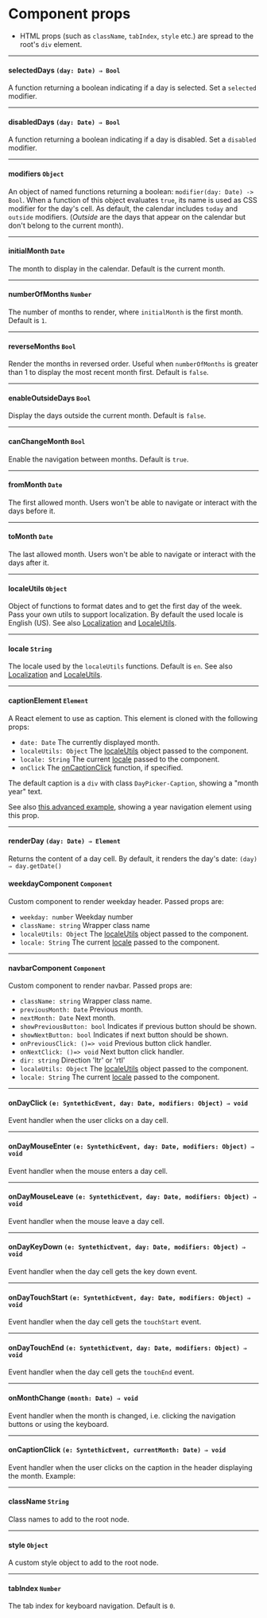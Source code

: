 # Component props

* HTML props (such as `className`, `tabIndex`, `style` etc.) are spread to the root's `div` element.

---

#### selectedDays `(day: Date) ⇒ Bool`

A function returning a boolean indicating if a day is selected. Set a `selected` modifier.

---

#### disabledDays `(day: Date) ⇒ Bool`

A function returning a boolean indicating if a day is disabled. Set a `disabled` modifier.

---

#### modifiers `Object`

An object of named functions returning a boolean: `modifier(day: Date) -> Bool`. When a function of this object evaluates `true`, its name is used as CSS modifier for the day's cell.
As default, the calendar includes `today` and `outside` modifiers. (_Outside_ are the days that appear on the calendar but don't belong to the current month).

---

#### initialMonth `Date`

The month to display in the calendar. Default is the current month.

---

#### numberOfMonths `Number`

The number of months to render, where `initialMonth` is the first month. Default is `1`.

---

#### reverseMonths `Bool`

Render the months in reversed order. Useful when `numberOfMonths` is greater than 1 to display the most recent month first. Default is `false`.

---

#### enableOutsideDays `Bool`

Display the days outside the current month. Default is `false`.

---

#### canChangeMonth `Bool`

Enable the navigation between months. Default is `true`.

---

#### fromMonth `Date`

The first allowed month. Users won't be able to navigate or interact with the days before it.

---

#### toMonth `Date`

The last allowed month. Users won't be able to navigate or interact with the days after it.

---

#### localeUtils `Object`

Object of functions to format dates and to get the first day of the week. Pass your own utils to support localization.
By default the used locale is English (US). See also [Localization](Localization.md) and [LocaleUtils](LocaleUtils.md).

---

#### locale `String`

The locale used by the `localeUtils` functions. Default is `en`.  See also [Localization](Localization.md) and [LocaleUtils](LocaleUtils.md).

---

#### captionElement `Element`

A React element to use as caption. This element is cloned with the following props:

* `date: Date` The currently displayed month.
* `localeUtils: Object` The [localeUtils](#localeutils-object) object passed to the component.
* `locale: String` The current [locale](#locale-string) passed to the component.
* `onClick` The [onCaptionClick](#oncaptionclick-function) function, if specified.

The default caption is a `div` with class `DayPicker-Caption`, showing a "month year" text.

See also [this advanced example](../examples/#yearNavigation), showing a year navigation element using this prop.

---

#### renderDay `(day: Date) ⇒ Element`

Returns the content of a day cell. By default, it renders the day's date: `(day) ⇒ day.getDate()`

#### weekdayComponent `Component`

Custom component to render weekday header. Passed props are:
* `weekday: number` Weekday number 
* `className: string` Wrapper class name
* `localeUtils: Object` The [localeUtils](#localeutils-object) object passed to the component.
* `locale: String` The current [locale](#locale-string) passed to the component.

---

#### navbarComponent `Component`

Custom component to render navbar. Passed props are:

* `className: string` Wrapper class name.
* `previousMonth: Date` Previous month.
* `nextMonth: Date` Next month.
* `showPreviousButton: bool` Indicates if previous button should be shown.
* `showNextButton: bool` Indicates if next button should be shown.
* `onPreviousClick: ()=> void` Previous button click handler.
* `onNextClick: ()=> void` Next button click handler.
* `dir: string` Direction 'ltr' or 'rtl'
* `localeUtils: Object` The [localeUtils](#localeutils-object) object passed to the component.
* `locale: String` The current [locale](#locale-string) passed to the component.

---

#### onDayClick  `(e: SyntethicEvent, day: Date, modifiers: Object) ⇒ void`

Event handler when the user clicks on a day cell.

---

#### onDayMouseEnter  `(e: SyntethicEvent, day: Date, modifiers: Object) ⇒ void`

Event handler when the mouse enters a day cell.

---

#### onDayMouseLeave  `(e: SyntethicEvent, day: Date, modifiers: Object) ⇒ void`

Event handler when the mouse leave a day cell.

---

#### onDayKeyDown `(e: SyntethicEvent, day: Date, modifiers: Object) ⇒ void`

Event handler when the day cell gets the key down event.

---

#### onDayTouchStart `(e: SyntethicEvent, day: Date, modifiers: Object) ⇒ void`

Event handler when the day cell gets the `touchStart` event.

---

#### onDayTouchEnd `(e: SyntethicEvent, day: Date, modifiers: Object) ⇒ void`

Event handler when the day cell gets the `touchEnd` event.

---

#### onMonthChange `(month: Date) ⇒ void`

Event handler when the month is changed, i.e. clicking the navigation buttons or using the keyboard.

---

#### onCaptionClick `(e: SyntethicEvent, currentMonth: Date) ⇒ void`

Event handler when the user clicks on the caption in the header displaying the month. Example:

---

#### className `String`

Class names to add to the root node.

---

#### style `Object`

A custom style object to add to the root node.

---

#### tabIndex `Number`

The tab index for keyboard navigation. Default is `0`.
